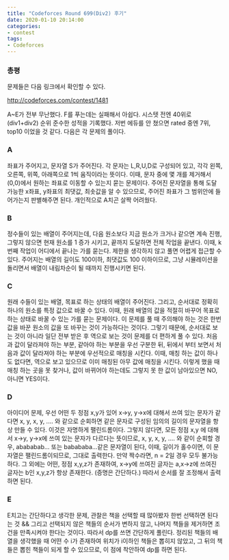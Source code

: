 ```yaml
---
title: "Codeforces Round 699(Div2) 후기"
date: 2020-01-10 20:14:00
categories:
- contest
tags:
- Codeforces
---
```


### 총평

문제들은 다음 링크에서 확인할 수 있다.

<http://codeforces.com/contest/1481>

A~E가 전부 무난했다. F를 푸는데는 실패해서 아쉽다. 시스텟 전엔 40위로(div1+div2) 순위 준수한 성적을 기록했다. 저번 에듀를 안 쳤으면 rated 중엔 7위, top10 이었을 것 같다. 다음은 각 문제의 풀이다.

### A

좌표가 주어지고, 문자열 S가 주어진다. 각 문자는 L,R,U,D로 구성되어 있고, 각각 왼쪽, 오른쪽, 위쪽, 아래쪽으로 1씩 움직이라는 뜻이다. 이때, 문자 중에 몇 개를 제거해서 (0,0)에서 원하는 좌표로 이동할 수 있는지 묻는 문제이다. 주어진 문자열을 통해 도달 가능한 x좌표, y좌표의 최댓값, 최솟값을 알 수 있으므로, 주어진 좌표가 그 범위안에 들어가는지 판별해주면 된다. 개인적으로 A치곤 살짝 어려웠다.

### B

정수들이 있는 배열이 주어지는데, 다음 원소보다 지금 원소가 크거나 같으면 계속 진행, 그렇지 않으면 현재 원소를 1 증가 시키고, 끝까지 도달하면 전체 작업을 끝낸다. 이때, k번째 작업이 어디에서 끝나는 가를 묻는다. 제한을 생각하지 않고 풀면 어렵게 접근할 수 있다. 주어지는 배열의 길이도 100이하, 최댓값도 100 이하이므로, 그냥 시뮬레이션을 돌리면서 배열이 내림차순이 될 때까지 진행시키면 된다.

### C

원래 수들이 있는 배열, 목표로 하는 상태의 배열이 주어진다. 그리고, 순서대로 정확히 하나의 원소를 특정 값으로 바꿀 수 있다. 이때, 원래 배열의 값을 적절히 바꾸어 목표로 하는 상태로 바꿀 수 있는 가를 묻는 문제이다. 이 문제를 풀 때 주의해야 하는 것은 한번 값을 바꾼 원소의 값을 또 바꾸는 것이 가능하다는 것이다. 그렇기 때문에, 순서대로 보는 것이 아니라 일단 전부 받은 후 역으로 보는 것이 문제를 더 편하게 풀 수 있다. 처음과 값이 달라져야 하는 부분, 같아야 하는 부분을 우선 구분한 뒤, 뒤에서 부터 보면서 처음과 값이 달라져야 하는 부분에 우선적으로 매칭을 시킨다. 이때, 매칭 하는 값이 하나도 없다면, 역으로 보고 있으므로 이미 매칭된 아무 값에 매칭을 시킨다. 이렇게 했을 때 매칭 하는 곳을 못 찾거나, 값이 바뀌어야 하는데도 그렇지 못 한 값이 남아있으면 NO, 아니면 YES이다.

### D

아이디어 문제, 우선 어떤 두 정점 x,y가 있어 x->y, y->x에 대해서 쓰여 있는 문자가 같다면 x, y, x, y, .... 와 같으로 순회하면 같은 문자로 구성된 임의의 길이의 문자열을 항상 만들 수 있다. 이것은 자명하게 팰린드롬이다. 그렇지 않다면, 모든 정점 x,y 에 대해서 x->y, y->x에 쓰여 있는 문자가 다르다는 뜻이므로, x, y, x, y, .... 와 같이 순회할 경우, abababab... 또는 babababa...같은 문자열이 된다, 이때, 길이가 홀수이면, 이 문자열은 팰린드롬이되므로, 그대로 출력한다. 만약 짝수라면, n = 2일 경우 모두 불가능하다. 그 외에는 어떤, 정점 x,y,z가 존재하여, x->y에 쓰여진 글자는 a,x->z에 쓰여진 글자는 b인 x,y,z가 항상 존재한다. (증명은 간단하다.) 따라서 순서를 잘 조정해서 출력하면 된다.

### E

E치고는 간단하다고 생각한 문제, 관찰은 책을 선택할 때 많아봤자 한번 선택하면 된다는 것 && 그리고 선택되지 않은 책들의 순서가 변하지 않고, 나머지 책들을 제거하면 조건을 만족시켜야 한다는 것이다. 따라서 dp를 쓰면 간단하게 풀린다.
정리된 책들의 배열을 생각했을 때 어떤 수 i가 존재하여 위치가 i이하인 책들은 뽑히지 않았고, 그 뒤의 책들은 뽑힌 책들이 되게 할 수 있으므로, 이 점에 착안하여 dp를 하면 된다.

